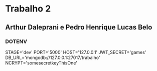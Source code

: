 # Trabalho 2
## Arthur Daleprani e Pedro Henrique Lucas Belo

### DOTENV
STAGE='dev'
PORT='5000'
HOST='127.0.0.1'
JWT_SECRET='games'
DB_URL='mongodb://127.0.0.1:27017/trabalho'
NCRYPT='somesecretkeyThisOne'
